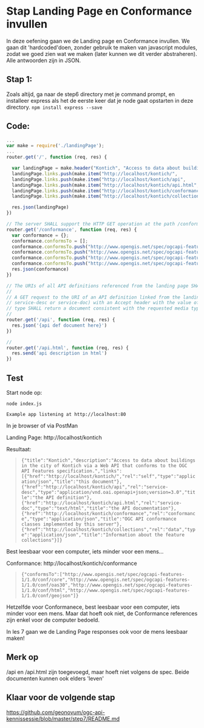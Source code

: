 # Stap Landing Page en Conformance invullen

In deze oefening gaan we de Landing page en Conformance invullen.
We gaan dit 'hardcoded'doen, zonder gebruik te maken van javascript modules, zodat we goed zien wat we maken (later kunnen we dit verder abstraheren). Alle antwoorden zijn in JSON.


## Stap 1:
Zoals altijd, ga naar de step6 directory met je command prompt, en installeer express als het de eerste keer dat je node gaat opstarten in deze directory. `npm install express --save`

## Code:

```javascript
...
var make = require('./landingPage');
...
router.get('/', function (req, res) {

  var landingPage = make.header("Kontich", "Access to data about buildings in the city of Kontich via a Web API that conforms to the OGC API Features specification.");
  landingPage.links.push(make.item("http://localhost/kontich/",            "self",         "application/json", "this document"));
  landingPage.links.push(make.item("http://localhost/kontich/api",         "service-desc", "application/vnd.oai.openapi+json;version=3.0", "the API definition"));
  landingPage.links.push(make.item("http://localhost/kontich/api.html",    "service-doc",  "text/html",        "the API documentation"));
  landingPage.links.push(make.item("http://localhost/kontich/conformance", "conformance",  "application/json", "OGC API conformance classes implemented by this server"));
  landingPage.links.push(make.item("http://localhost/kontich/collections", "data",         "application/json", "Information about the feature collections"));

  res.json(landingPage)
})

// The server SHALL support the HTTP GET operation at the path /conformance.
router.get('/conformance', function (req, res) {
  var conformance = {};
  conformance.conformsTo = [];
  conformance.conformsTo.push("http://www.opengis.net/spec/ogcapi-features-1/1.0/conf/core");
  conformance.conformsTo.push("http://www.opengis.net/spec/ogcapi-features-1/1.0/conf/oas30");
  conformance.conformsTo.push("http://www.opengis.net/spec/ogcapi-features-1/1.0/conf/html");
  conformance.conformsTo.push("http://www.opengis.net/spec/ogcapi-features-1/1.0/conf/geojson");
  res.json(conformance)
})

// The URIs of all API definitions referenced from the landing page SHALL support the HTTP GET method.
//
// A GET request to the URI of an API definition linked from the landing page (link relations
// service-desc or service-doc) with an Accept header with the value of the link property 
// type SHALL return a document consistent with the requested media type.
//
router.get('/api', function (req, res) {
  res.json('{api def document here}')
})

// 
router.get('/api.html', function (req, res) {
  res.send('api description in html')
})

```

## Test

Start node op:

```
node index.js
```

`Example app listening at http://localhost:80`

In je browser of via PostMan

Landing Page:
http://localhost/kontich

Resultaat:

> `{"title":"Kontich","description":"Access to data about buildings in the city of Kontich via a Web API that conforms to the OGC API Features specification.","links":[{"href":"http://localhost/kontich/","rel":"self","type":"application/json","title":"this document"},{"href":"http://localhost/kontich/api","rel":"service-desc","type":"application/vnd.oai.openapi+json;version=3.0","title":"the API definition"},{"href":"http://localhost/kontich/api.html","rel":"service-doc","type":"text/html","title":"the API documentation"},{"href":"http://localhost/kontich/conformance","rel":"conformance","type":"application/json","title":"OGC API conformance classes implemented by this server"},{"href":"http://localhost/kontich/collections","rel":"data","type":"application/json","title":"Information about the feature collections"}]}`

Best leesbaar voor een computer, iets minder voor een mens...

Conformance:
http://localhost/kontich/conformance

> `{"conformsTo":["http://www.opengis.net/spec/ogcapi-features-1/1.0/conf/core","http://www.opengis.net/spec/ogcapi-features-1/1.0/conf/oas30","http://www.opengis.net/spec/ogcapi-features-1/1.0/conf/html","http://www.opengis.net/spec/ogcapi-features-1/1.0/conf/geojson"]}`

Hetzelfde voor Conformanece, best leesbaar voor een computer, iets minder voor een mens. Maar dat hoeft ook niet, de Conformance references zijn enkel voor de computer bedoeld.

In les 7 gaan we de Landing Page responses ook voor de mens leesbaar maken!

## Merk op
/api en /api.html zijn toegevoegd, maar hoeft niet volgens de spec. Beide documenten kunnen ook elders 'leven'

## Klaar voor de volgende stap
https://github.com/geonovum/ogc-api-kennissessie/blob/master/step7/README.md
